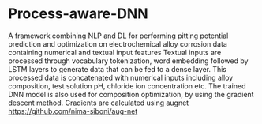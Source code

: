 # Process-aware-DNN
A framework combining NLP and DL for performing pitting potential prediction and optimization on electrochemical alloy corrosion data containing numerical and textual input features
Textual inputs are processed through vocabulary tokenization, word embedding followed by LSTM layers to generate data that can be fed to a dense layer.
This processed data is concatenated with numerical inputs including alloy composition, test solution pH, chloride ion concentration etc.
The trained DNN model is also used for composition optimization, by using the gradient descent method. Gradients are calculated using augnet https://github.com/nima-siboni/aug-net
